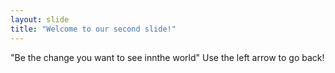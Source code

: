 ```yaml
---
layout: slide
title: "Welcome to our second slide!"
---
```

"Be the change you want to see innthe world"
Use the left arrow to go back!
